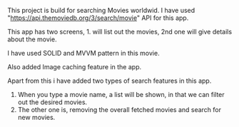This project is build for searching Movies worldwid.
I have used "https://api.themoviedb.org/3/search/movie" API for this app.

This app has two screens, 1. will list out the movies, 2nd one will give details about the movie.

I have used SOLID and MVVM pattern in this movie.

Also added Image caching feature in the app.

Apart from this i have added two types of search features in this app.

1. When you type a movie name, a list will be shown, in that we can filter out the desired movies.
2. The other one is, removing the overall fetched movies and search for new movies.
   
